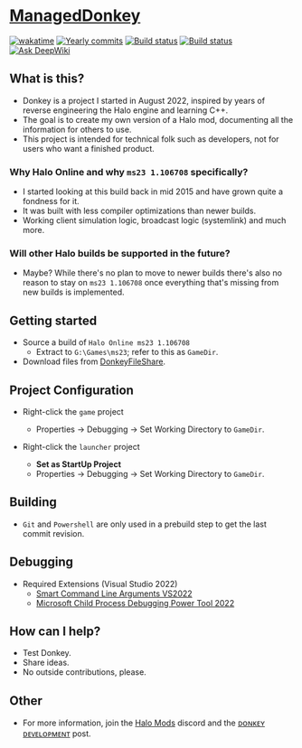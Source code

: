 # [ManagedDonkey](https://github.com/twist84/ManagedDonkey)

[![wakatime](https://wakatime.com/badge/github/twist84/ManagedDonkey.svg)](https://wakatime.com/badge/github/twist84/ManagedDonkey)
[![Yearly commits](https://img.shields.io/github/commit-activity/y/twist84/ManagedDonkey?color=1818DF)](https://github.com/twist84/ManagedDonkey/commits/)
[![Build status](https://ci.appveyor.com/api/projects/status/ha46jv9ytnxwlfr4/branch/main?svg=true)](https://ci.appveyor.com/project/theTwist84/ManagedDonkey/branch/main)
[![Build status](https://github.com/twist84/ManagedDonkey/actions/workflows/build.yml/badge.svg?branch=main)](https://github.com/twist84/ManagedDonkey/actions/workflows/build.yml)
[![Ask DeepWiki](https://deepwiki.com/badge.svg)](https://deepwiki.com/twist84/ManagedDonkey)

## What is this?

- Donkey is a project I started in August 2022, inspired by years of reverse engineering the Halo engine and learning C++.
- The goal is to create my own version of a Halo mod, documenting all the information for others to use.
- This project is intended for technical folk such as developers, not for users who want a finished product.

### Why Halo Online and why `ms23 1.106708` specifically?

- I started looking at this build back in mid 2015 and have grown quite a fondness for it.
- It was built with less compiler optimizations than newer builds.
- Working client simulation logic, broadcast logic (systemlink) and much more.

### Will other Halo builds be supported in the future?

- Maybe? While there's no plan to move to newer builds there's also no reason to stay on `ms23 1.106708` once everything that's missing from new builds is implemented.


## Getting started

- Source a build of `Halo Online ms23 1.106708`
  - Extract to `G:\Games\ms23`; refer to this as `GameDir`.
- Download files from [DonkeyFileShare](https://github.com/twist84/DonkeyFileShare).


## Project Configuration

- Right-click the `game` project
  - Properties -> Debugging -> Set Working Directory to `GameDir`.

- Right-click the `launcher` project
  - **Set as StartUp Project**
  - Properties -> Debugging -> Set Working Directory to `GameDir`.


## Building

- `Git` and `Powershell` are only used in a prebuild step to get the last commit revision.


## Debugging

- Required Extensions (Visual Studio 2022)
  - [Smart Command Line Arguments VS2022](https://marketplace.visualstudio.com/items?itemName=MBulli.SmartCommandlineArguments2022)
  - [Microsoft Child Process Debugging Power Tool 2022](https://marketplace.visualstudio.com/items?itemName=vsdbgplat.MicrosoftChildProcessDebuggingPowerTool2022)


## How can I help?

- Test Donkey.
- Share ideas.
- No outside contributions, please.


## Other

- For more information, join the [Halo Mods](https://discord.gg/halo-mods-615301822474878977) discord and the [ᴅᴏɴᴋᴇʏ ᴅᴇᴠᴇʟᴏᴘᴍᴇɴᴛ](https://discord.com/channels/615301822474878977/1380333857508950159) post.
